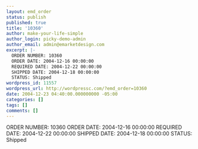 ```yaml
---
layout: emd_order
status: publish
published: true
title: '10360'
author: make-your-life-simple
author_login: picky-demo-admin
author_email: admin@emarketdesign.com
excerpt: |-
  ORDER NUMBER: 10360
  ORDER DATE: 2004-12-16 00:00:00
  REQUIRED DATE: 2004-12-22 00:00:00
  SHIPPED DATE: 2004-12-18 00:00:00
  STATUS: Shipped
wordpress_id: 11557
wordpress_url: http://wordpressc.com/?emd_order=10360
date: 2004-12-23 04:40:00.000000000 -05:00
categories: []
tags: []
comments: []
---
```

ORDER NUMBER: 10360
ORDER DATE: 2004-12-16 00:00:00
REQUIRED DATE: 2004-12-22 00:00:00
SHIPPED DATE: 2004-12-18 00:00:00
STATUS: Shipped

